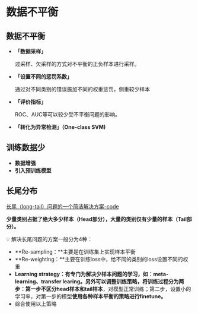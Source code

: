 # 数据不平衡

## 数据不平衡

- **「数据采样」**
    
    过采样、欠采样的方式对不平衡的正负样本进行采样。
    
- **「设置不同的惩罚系数」**
    
    通过对不同类别的错误施加不同的权重惩罚，侧重较少样本
    
- **「评价指标」**
    
    ROC、AUC等可以较少受不平衡问题的影响。
    
- **「转化为异常检测」（One-class SVM)**

## ****训练数据少****

- **数据增强**
- **引入预训练模型**

## 长尾分布

[长尾（long-tail）问题的一个简洁解决方案-code](https://zhuanlan.zhihu.com/p/127791648)

**少量类别占据了绝大多少样本（Head部分），大量的类别仅有少量的样本（Tail部分）。**

💡 解决长尾问题的方案一般分为4种：

- **Re-sampling：**主要是在训练集上实现样本平衡
- **Re-weighting：**主要在训练loss中，给不同的类别的loss设置不同的权重
- **Learning strategy：**有专门为解决少样本问题的学习，如：meta-learning、transfer learing。另外可以调整训练策略，将训练过程分为两步：第一步**不区分head样本和tail样本**，对模型正常训练；第二步，设置小的学习率，对第一步的模型**使用各种样本平衡的策略进行finetune。**
- 综合使用以上策略